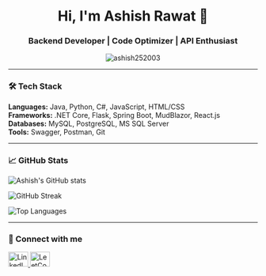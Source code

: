 <h1 align="center">Hi, I'm Ashish Rawat 👋</h1>
<h3 align="center">Backend Developer | Code Optimizer | API Enthusiast</h3>

<p align="center">
  <img src="https://komarev.com/ghpvc/?username=ashish252003&label=Profile%20views&color=0e75b6&style=flat" alt="ashish252003" />
</p>

---

### 🛠️ Tech Stack
**Languages:** Java, Python, C#, JavaScript, HTML/CSS  
**Frameworks:** .NET Core, Flask, Spring Boot, MudBlazor, React.js  
**Databases:** MySQL, PostgreSQL, MS SQL Server  
**Tools:** Swagger, Postman, Git

---

### 📈 GitHub Stats
<p>
  <img align="center" src="https://github-readme-stats.vercel.app/api?username=ashish252003&show_icons=true&theme=default" alt="Ashish's GitHub stats" />
</p>
<p>
  <img align="center" src="https://github-readme-streak-stats.herokuapp.com/?user=ashish252003&theme=default" alt="GitHub Streak" />
</p>
<p>
  <img align="center" src="https://github-readme-stats.vercel.app/api/top-langs?username=ashish252003&layout=compact" alt="Top Languages" />
</p>

---

### 🤝 Connect with me
<p>
  <a href="https://www.linkedin.com/in/ashish-rawat-a0ba1a251" target="_blank">
    <img src="https://raw.githubusercontent.com/rahuldkjain/github-profile-readme-generator/master/src/images/icons/Social/linked-in-alt.svg" alt="LinkedIn" height="30" width="40" />
  </a>
  <a href="https://www.leetcode.com/ashish_252003" target="_blank">
    <img src="https://raw.githubusercontent.com/rahuldkjain/github-profile-readme-generator/master/src/images/icons/Social/leet-code.svg" alt="LeetCode" height="30" width="40" />
  </a>
</p>
